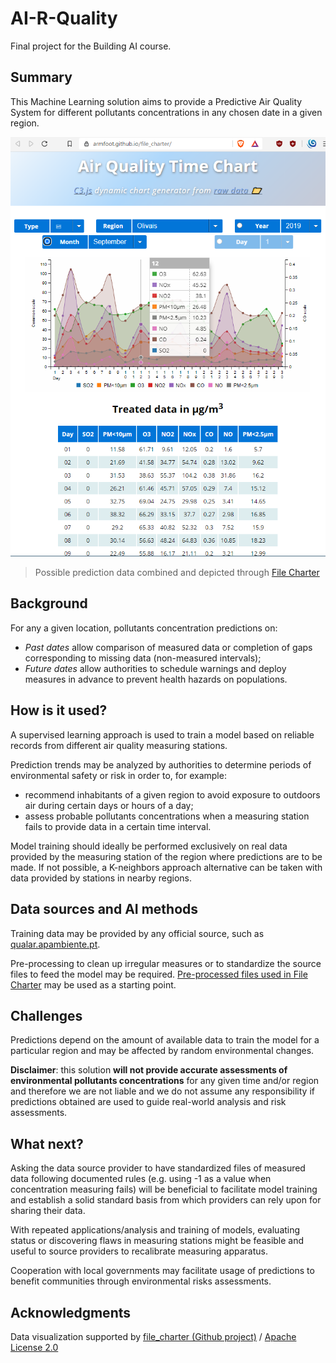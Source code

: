 # AI-R-Quality

Final project for the Building AI course.

## Summary

This Machine Learning solution aims to provide a Predictive Air Quality System for different pollutants concentrations in any chosen date in a given region.

![File Charter screenshot: data from Olivais on September 2019](https://github.com/Armfoot/file_charter/raw/master/img/2019_Sep-Olivais.png)
> Possible prediction data combined and depicted through [File Charter](https://github.com/Armfoot/file_charter)

## Background

For any a given location, pollutants concentration predictions on:
* _Past dates_ allow comparison of measured data or completion of gaps corresponding to missing data (non-measured intervals);
* _Future dates_ allow authorities to schedule warnings and deploy measures in advance to prevent health hazards on populations.

## How is it used?

A supervised learning approach is used to train a model based on reliable records from different air quality measuring stations. 

Prediction trends may be analyzed by authorities to determine periods of environmental safety or risk in order to, for example:
* recommend inhabitants of a given region to avoid exposure to outdoors air during certain days or hours of a day;
* assess probable pollutants concentrations when a measuring station fails to provide data in a certain time interval.

Model training should ideally be performed exclusively on real data provided by the measuring station of the region where predictions are to be made. If not possible, a K-neighbors approach alternative can be taken with data provided by stations in nearby regions.

## Data sources and AI methods

Training data may be provided by any official source, such as [qualar.apambiente.pt](https://qualar.apambiente.pt).

Pre-processing to clean up irregular measures or to standardize the source files to feed the model may be required. [Pre-processed files used in File Charter](https://github.com/Armfoot/file_charter/tree/master/data) may be used as a starting point.

## Challenges

Predictions depend on the amount of available data to train the model for a particular region and may be affected by random environmental changes.

**Disclaimer**: this solution **will not provide accurate assessments of environmental pollutants concentrations** for any given time and/or region and therefore we are not liable and we do not assume any responsibility if predictions obtained are used to guide real-world analysis and risk assessments.

## What next?

Asking the data source provider to have standardized files of measured data following documented rules (e.g. using -1 as a value when concentration measuring fails) will be beneficial to facilitate model training and establish a solid standard basis from which providers can rely upon for sharing their data.

With repeated applications/analysis and training of models, evaluating status or discovering flaws in measuring stations might be feasible and useful to source providers to recalibrate measuring apparatus.

Cooperation with local governments may facilitate usage of predictions to benefit communities through environmental risks assessments.

## Acknowledgments

Data visualization supported by [file_charter (Github project)](https://github.com/Armfoot/file_charter) / [Apache License 2.0](http://www.apache.org/licenses)
